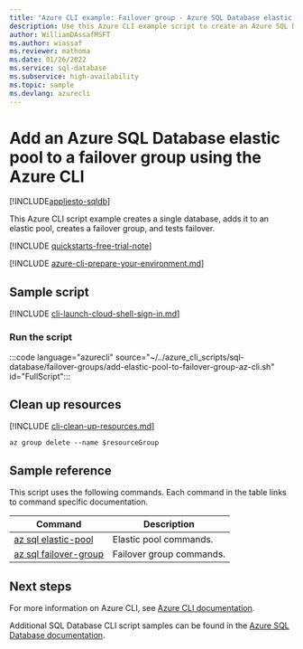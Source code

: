 ```yaml
---
title: "Azure CLI example: Failover group - Azure SQL Database elastic pool"
description: Use this Azure CLI example script to create an Azure SQL Database elastic pool, add it to a failover group, and test failover.
author: WilliamDAssafMSFT
ms.author: wiassaf
ms.reviewer: mathoma
ms.date: 01/26/2022
ms.service: sql-database
ms.subservice: high-availability
ms.topic: sample
ms.devlang: azurecli
---
```


# Add an Azure SQL Database elastic pool to a failover group using the Azure CLI

[!INCLUDE[appliesto-sqldb](../../includes/appliesto-sqldb.md)]

This Azure CLI script example creates a single database, adds it to an elastic pool, creates a failover group, and tests failover.

[!INCLUDE [quickstarts-free-trial-note](../../includes/quickstarts-free-trial-note.md)]

[!INCLUDE [azure-cli-prepare-your-environment.md](../../includes/azure-cli-prepare-your-environment.md)]

## Sample script

[!INCLUDE [cli-launch-cloud-shell-sign-in.md](../../includes/cli-launch-cloud-shell-sign-in.md)]

### Run the script

:::code language="azurecli" source="~/../azure_cli_scripts/sql-database/failover-groups/add-elastic-pool-to-failover-group-az-cli.sh" id="FullScript":::

## Clean up resources

[!INCLUDE [cli-clean-up-resources.md](../../includes/cli-clean-up-resources.md)]

```azurecli
az group delete --name $resourceGroup
```

## Sample reference

This script uses the following commands. Each command in the table links to command specific documentation.

| Command | Description |
|---|---|
| [az sql elastic-pool](/cli/azure/sql/elastic-pool) | Elastic pool commands. |
| [az sql failover-group](/cli/azure/sql/failover-group) | Failover group commands. |

## Next steps

For more information on Azure CLI, see [Azure CLI documentation](/cli/azure/overview).

Additional SQL Database CLI script samples can be found in the [Azure SQL Database documentation](../az-cli-script-samples-content-guide.md).
